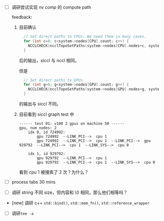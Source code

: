 * [ ] 调研尝试实现 nv comp 的 compute path

    feedback:

    1. 目前确认

        ```cpp
          // Set direct paths to CPUs. We need them in many cases.
          for (int c=0; c<system->nodes[CPU].count; c++) {
            NCCLCHECK(ncclTopoSetPaths(system->nodes[CPU].nodes+c, system));
          }
        ```

        后的输出，siccl 与 nccl 相同。

        但是

        ```cpp
          // Set direct paths to GPUs.
          for (int g=0; g<system->nodes[GPU].count; g++) {
            NCCLCHECK(ncclTopoSetPaths(system->nodes[GPU].nodes+g, system));
          }
        ```

        的输出与 siccl 不同。

    1. 目前看到 siccl graph test 中

        ```
        ------ test 01: v100 2 gpus on machine 50 ------
        gpu, num nodes: 2
            idx 0, id 724992:
                gpu 724992  --LINK_PCI-->  cpu 1
                gpu 724992  --LINK_PCI-->  cpu 1  --LINK_PCI-->  gpu 929792  --LINK_PCI-->  cpu 1  --LINK_SYS-->  cpu 0

            idx 1, id 929792:
                gpu 929792  --LINK_PCI-->  cpu 1
                gpu 929792  --LINK_PCI-->  cpu 1  --LINK_SYS-->  cpu 0
        ```

        看到 cpu 1 被搜索了 2 次？为什么？

* [ ] process tabs  30 mins

* [ ] 调研 string 不同 size，但内容和 \0 相同，那么他们相等吗？ 

* [new] 调研 c++ `std::bind()`, `std::mem_fn()`, `std::reference_wrapper`

* [ ] 调研`tee -a`